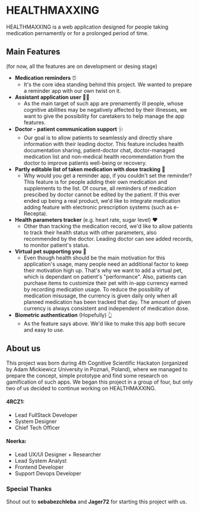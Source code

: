 # HEALTHMAXXING

HEALTHMAXXING is a web application designed for people taking medication pernamently or for a prolonged period of time.

## Main Features
(for now, all the features are on development or desing stage)

- **Medication reminders** ⏰
  - It's the core idea standing behind this project. We wanted to prepare a reminder app with our own twist on it.
- **Assistant application user** 👨‍👧
  - As the main target of such app are prenamently ill people, whose cognitive abilities may be negatively affected by their illnesses, we want to give the possibility for caretakers to help manage the app features.
- **Doctor - patient communication support** 🩺
  - Our goal is to allow patients to seamlessly and directly share information with their leading doctor. This feature includes health documentation sharing, patient-doctor chat,  doctor-managed medication list and non-medical health recommendation from the doctor to improve patients well-being or recovery.
- **Partly editable list of taken medication with dose tracking** 💊
  - Why would you get a reminder app, if you couldn't set the reminder? This feature is for people adding their own medication and supplements to the list. Of course, all reminders of medication prescibed by doctor cannot be edited by the patient. If this ever ended up being a real product, we'd like to integrate medication adding feature with electronic prescription systems (such as e-Recepta).
- **Health parameters tracker** (e.g. heart rate, sugar level) ❤
  - Other than tracking the medication record, we'd like to allow patients to track their health status with other parameters, also recommended by the doctor. Leading doctor can see added records, to monitor patient's status.
- **Virtual pet supporting you** 🐶
  - Even though health should be the main motivation for this application's usage, many people need an additional factor to keep their motivation high up. That's why we want to add a virtual pet, which is dependant on patient's "performance". Also, patients can purchase items to customize their pet with in-app currency earned by recording medication usage. To reduce the possibility of medication misusage, the currency is given daily only when all planned medication has been tracked that day. The amount of given currency is always consistent and independent of medication dose.
- **Biometric authentication** (Hopefully) 👆
  - As the feature says above. We'd like to make this app both secure and easy to use.

## About us
This project was born during 4th Cognitive Scientific Hackaton (organized by Adam Mickiewicz University in Poznań, Poland), where we managed to prepare the concept, simple prototype and find some research on gamification of such apps. We began this project in a group of four, but only two of us decided to continue working on HEALTHMAXXING.

#### 4RCZ1:
- Lead FullStack Developer
- System Designer
- Chief Tech Officer

#### Neerka:
- Lead UX/UI Designer + Researcher
- Lead System Analyst
- Frontend Developer
- Support Devops Developer

### Special Thanks
Shout out to **sebabezchleba** and **Jager72** for starting this project with us.
